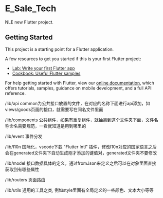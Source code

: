 # E_Sale_Tech

NLE new Flutter project.

## Getting Started

This project is a starting point for a Flutter application.

A few resources to get you started if this is your first Flutter project:

- [Lab: Write your first Flutter app](https://flutter.dev/docs/get-started/codelab)
- [Cookbook: Useful Flutter samples](https://flutter.dev/docs/cookbook)

For help getting started with Flutter, view our
[online documentation](https://flutter.dev/docs), which offers tutorials,
samples, guidance on mobile development, and a full API reference.

/lib/api common为公共接口放置的文件，在对应的名称下面进行api添加，如views/goods页面的接口，就需要写在同名文件里面

/lib/components 公共组件，如果有重复组件，就抽离到这个文件夹下面，文件名称命名需要规范，一看就知道是用到哪里的

/lib/event 事件分发

/lib/I10n 国际化，vscode下载 "Flutter Intl" 插件，修改I10n对应的国家语言之后会在generated文件夹下自动生成刚才添加的键值对，generated文件夹不要修改

/lib/model 接口数据具体的定义，通过fromJson来定义之后可以在对象里面直接获取到有哪些属性

/lib/routers 页面路由

/lib/utils 通用的工具之类, 例如style里面有全局定义的一些颜色、文本大小等等
